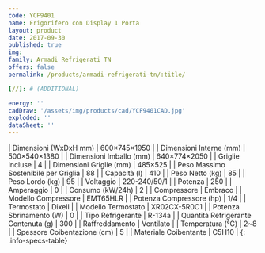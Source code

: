 ```yaml
---
code: YCF9401
name: Frigorifero con Display 1 Porta
layout: product
date: 2017-09-30
published: true
img:
family: Armadi Refrigerati TN
offers: false
permalink: /products/armadi-refrigerati-tn/:title/

[//]: # (ADDITIONAL)

energy: ''
cadDraw: '/assets/img/products/cad/YCF9401CAD.jpg'
exploded: ''
dataSheet: ''
---
```



| Dimensioni (WxDxH mm) | 600×745×1950 |
| Dimensioni Interne (mm) | 500×540×1380 |
| Dimensioni Imballo (mm) | 640×774×2050 |
| Griglie Incluse | 4 |
| Dimensioni Griglie (mm) | 485×525 |
| Peso Massimo Sostenibile per Griglia | 88 |
| Capacità (l) | 410 |
| Peso Netto (kg) | 85 |
| Peso Lordo (kg) | 95 |
| Voltaggio | 220-240/50/1 |
| Potenza | 250 |
| Amperaggio | 0 |
| Consumo (kW/24h) | 2 |
| Compressore | Embraco |
| Modello Compressore | EMT65HLR |
| Potenza Compressore (hp) | 1/4 |
| Termostato | Dixell |
| Modello Termostato | XR02CX-5R0C1 |
| Potenza Sbrinamento (W) | 0 |
| Tipo Refrigerante | R-134a |
| Quantità Refrigerante Contenuta (g) | 300 |
| Raffreddamento | Ventilato |
| Temperatura (°C) | 2~8 |
| Spessore Coibentazione (cm) | 5 |
| Materiale Coibentante | C5H10 |
{: .info-specs-table}
